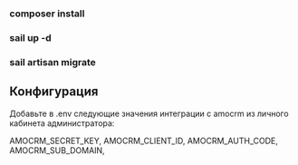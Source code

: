 ### composer install
### sail up -d
### sail artisan migrate
## Конфигурация
Добавьте в .env следующие значения интеграции с amocrm из личного кабинета администратора:

AMOCRM_SECRET_KEY,
AMOCRM_CLIENT_ID,
AMOCRM_AUTH_CODE,
AMOCRM_SUB_DOMAIN,

